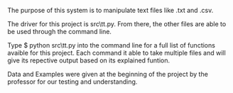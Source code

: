 The purpose of this system is to manipulate text files like .txt and .csv. 

The driver for this project is src\tt.py. From there, the other files are able to be used through the command line.

Type $ python src\tt.py into the command line for a full list of functions avaible for this project. Each command it able to take multiple files and will give its repective output based on its explained funtion.

Data and Examples were given at the beginning of the project by the professor for our testing and understanding.

